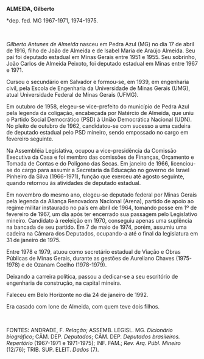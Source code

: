 **ALMEIDA, Gilberto**

\*dep. fed. MG 1967-1971, 1974-1975.

 

*Gilberto Antunes de Almeida* nasceu em Pedra Azul (MG) no dia 17 de
abril de 1916, filho de João de Almeida e de Isabel Maria de Araújo
Almeida. Seu pai foi deputado estadual em Minas Gerais entre 1951 e
1955. Seu sobrinho, João Carlos de Almeida Peixoto, foi deputado
estadual em Minas entre 1967 e 1971.

Cursou o secundário em Salvador e formou-se, em 1939, em engenharia
civil, pela Escola de Engenharia da Universidade de Minas Gerais (UMG),
atual Universidade Federal de Minas Gerais (UFMG).

Em outubro de 1958, elegeu-se vice-prefeito do município de Pedra Azul
pela legenda da coligação, encabeçada por Natércio de Almeida, que uniu
o Partido Social Democrático (PSD) à União Democrática Nacional (UDN).
No pleito de outubro de 1962, candidatou-se com sucesso a uma cadeira de
deputado estadual pelo PSD mineiro, sendo empossado no cargo em
fevereiro seguinte.

Na Assembléia Legislativa, ocupou a vice-presidência da Comissão
Executiva da Casa e foi membro das comissões de Finanças, Orçamento e
Tomada de Contas e do Polígono das Secas. Em janeiro de 1966,
licenciou-se do cargo para assumir a Secretaria da Educação no governo
de Israel Pinheiro da Silva (1966-1971), função que exerceu até agosto
seguinte, quando retornou às atividades de deputado estadual.

Em novembro do mesmo ano, elegeu-se deputado federal por Minas Gerais
pela legenda da Aliança Renovadora Nacional (Arena), partido de apoio ao
regime militar instaurado no país em abril de 1964, tomando posse em 1º
de fevereiro de 1967, um dia após ter encerrado sua passagem pelo
Legislativo mineiro. Candidato à reeleição em 1970, conseguiu apenas uma
suplência na bancada de seu partido. Em 7 de maio de 1974, porém,
assumiu uma cadeira na Câmara dos Deputados, ocupando-a até o final da
legislatura em 31 de janeiro de 1975.

Entre 1978 e 1979, atuou como secretário estadual de Viação e Obras
Públicas de Minas Gerais, durante as gestões de Aureliano Chaves
(1975-1978) e de Ozanam Coelho (1978-1979).

Deixando a carreira política, passou a dedicar-se a seu escritório de
engenharia de construção, na capital mineira.

Faleceu em Belo Horizonte no dia 24 de janeiro de 1992.

Era casado com Ione de Almeida, com quem teve dois filhos.

 

FONTES: ANDRADE, F. *Relação*; ASSEMB. LEGISL. MG. *Dicionário
biográfico*; CÂM. DEP. *Deputados*; CÂM. DEP. *Deputados brasileiros.
Repertório* (1967-1971 e 1971-1975); INF. FAM.; *Rev. Arq. Públ.
Mineiro* (12/76); TRIB. SUP. ELEIT. *Dados* (7).

 
